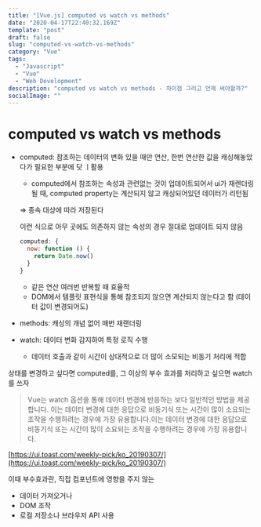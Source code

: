 ```yaml
---
title: "[Vue.js] computed vs watch vs methods"
date: "2020-04-17T22:40:32.169Z"
template: "post"
draft: false
slug: "computed-vs-watch-vs-methods"
category: "Vue"
tags:
  - "Javascript"
  - "Vue"
  - "Web Development"
description: "computed vs watch vs methods - 차이점 그리고 언제 써야할까?"
socialImage: ""
---
```

# computed vs watch vs methods

- computed: 참조하는 데이터의 변화 있을 때만 연산, 한번 연산한 값을 캐싱해놓았다가 필요한 부분에 닷 ㅣ활용
    - computed에서 참조하는 속성과 관련없는 것이 업데이트되어서 ui가 재렌더링될 때, computed property는 계산되지 않고 캐싱되어있던 데이터가 리턴됨

    ⇒ 종속 대상에 따라 저장된다

    이런 식으로 아무 곳에도 의존하지 않는 속성의 경우 절대로 업데이트 되지 않음

    ```jsx
    computed: {
      now: function () {
        return Date.now()
      }
    }
    ```

    - 같은 연산 여러번 반복할 때 효율적
    - DOM에서 템플릿 표현식을 통해 참조되지 않으면 계산되지 않는다고 함 (데이터 값이 변경되어도)
- methods: 캐싱의 개념 없어 매번 재랜더링
- watch: 데이터 변화 감지하여 특정 로직 수행
    - 데이터 호출과 같이 시간이 상대적으로 더 많이 소모되는 비동기 처리에 적합

상태를 변경하고 싶다면 computed를, 그 이상의 부수 효과를 처리하고 싶으면 watch를 쓰자

> Vue는 watch 옵션을 통해 데이터 변경에 반응하는 보다 일반적인 방법을 제공합니다. 이는 데이터 변경에 대한 응답으로 비동기식 또는 시간이 많이 소요되는 조작을 수행하려는 경우에 가장 유용합니다.이는 데이터 변경에 대한 응답으로 비동기식 또는 시간이 많이 소요되는 조작을 수행하려는 경우에 가장 유용합니다.

[https://ui.toast.com/weekly-pick/ko_20190307/](https://ui.toast.com/weekly-pick/ko_20190307/)

이때 부수효과란, 직접 컴포넌트에 영향을 주지 않는 

- 데이터 가져오거나
- DOM 조작
- 로컬 저장소나 브라우저 API 사용